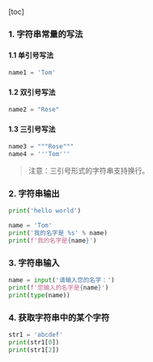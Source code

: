 [toc]

### 1. 字符串常量的写法

#### 1.1 单引号写法

```python
name1 = 'Tom'
```

#### 1.2 双引号写法

```python
name2 = "Rose"
```

#### 1.3 三引号写法

```python
name3 = """Rose"""
name4 = '''Tom'''
```

> 注意：三引号形式的字符串支持换行。

### 2. 字符串输出

```python
print('hello world')

name = 'Tom'
print('我的名字是 %s' % name)
print(f'我的名字是{name}')
```

### 3. 字符串输入

```python
name = input('请输入您的名字：')
print(f'您输入的名字是{name}')
print(type(name))
```

### 4. 获取字符串中的某个字符

```python
str1 = 'abcdef'
print(str1[0])
print(str1[2])
```

